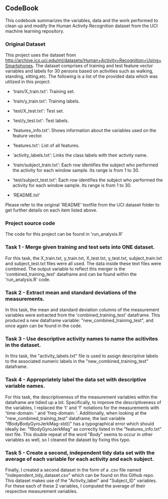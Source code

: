 ## CodeBook

This codebook summarizes the variables, data and the work performed to clean up and modify the 
Human Activity Recognition dataset from the UCI machine learning repository.

### Original Dataset

This project uses the dataset from http://archive.ics.uci.edu/ml/datasets/Human+Activity+Recognition+Using+Smartphones.
The dataset comprises of training and test feature vector variables and labels for 30 persons based on activities such as
walking, standing, sitting,etc. The following is a list of the provided data which was utilized in this project:


- 'train/X_train.txt': Training set.

- 'train/y_train.txt': Training labels.

- 'test/X_test.txt': Test set.

- 'test/y_test.txt': Test labels.

- 'features_info.txt': Shows information about the variables used on the feature vector.

- 'features.txt': List of all features.

- 'activity_labels.txt': Links the class labels with their activity name.

- 'train/subject_train.txt': Each row identifies the subject who performed the activity for each window sample. 
   Its range is from 1 to 30. 

- 'test/subject_test.txt': Each row identifies the subject who performed the activity for each window sample. 
   Its range is from 1 to 30. 

- 'README.txt'

Please refer to the original 'README' textfile from the UCI dataset folder to get further details on each item listed above.


### Project source code
The code for this project can be found in 'run_analysis.R'


### Task 1 - Merge given training and test sets into ONE dataset.
For this task, the X_train.txt, y_train.txt, X_test.txt, y_test.txt, subject_train.txt and subject_test.txt files
were all used. The data inside these text files were combined. The output variable to reflect this merger is the
'combined_training_test' dataframe and can be found within the 'run_analysis.R' code.

### Task 2 - Extract mean and standard deviations of the measurements.
In this task, the mean and standard deviation columns of the measurement variables were extracted from the 
'combined_training_test' dataframe. This produced a new dataframe variable: "new_combined_training_test",
and once again can be found in the code.

### Task 3 - Use descriptive activity names to name the acitivites in the dataset.
In this task, the "activity_labels.txt" file is used to assign descriptive labels to the associated numeric
labels in the "new_combined_training_test" dataframe.

### Task 4 - Appropriately label the data set with descriptive variable names.
For this task, the descriptiveness of the measurement variables within the dataframe are tidied up a bit. Specifically, 
to improve the descriptiveness of the variables, I replaced the 't' and 'f' notations for the measurements
with 'time-domain: ' and 'freq-domain: '. Additionally, when looking at the "new_combined_training_test" dataframe,
the last variable "fBodyBodyGyroJerkMag-std()" has a typographical error which should ideally be:
"fBodyGyroJerkMag" as correctly listed in the "features_info.txt" text file. This double repeat of the word "Body" seems
to occur in other variables as well, so I cleaned the dataset by fixing this typo.

### Task 5 - Create a second, independent tidy data set with the average of each variable for each activity and each subject.
Finally, I created a second dataset in the form of a .csv file named "independent_tidy_dataset.csv" which can be found on this 
Github repo. This dataset makes use of the "Activity_label" and "Subject_ID" variables. For these each of these 2 variables, 
I computed the average of their respective measurement variables.








